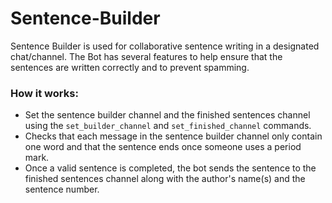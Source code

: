 # Sentence-Builder
Sentence Builder is used for collaborative sentence writing in a designated chat/channel. The Bot has several features to help ensure that the sentences are written correctly and to prevent spamming.

### How it works:
- Set the sentence builder channel and the finished sentences channel using the `set_builder_channel` and `set_finished_channel` commands.
- Checks that each message in the sentence builder channel only contain one word and that the sentence ends once someone uses a period mark.
- Once a valid sentence is completed, the bot sends the sentence to the finished sentences channel along with the author's name(s) and the sentence number.
